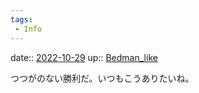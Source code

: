 ```yaml
---
tags:
 - Info
---
```


date:: [2022-10-29](Daily_Note/2022-10-29.md)
up:: [Bedman_like](Bar/Novel/Topics/Bedman_like.md)

つつがのない勝利だ。いつもこうありたいね。